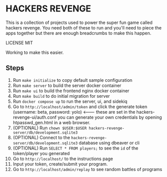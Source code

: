HACKERS REVENGE
===============

This is a collection of projects used to power the super fun game called hackers revenge. You need both of these to run and you'll need to piece the apps together but there are enough breadcrumbs to make this happen.

LICENSE MIT


Working to make this easier.

## Steps

1. Run `make initialize` to copy default sample configuration
2. Run `make server` to build the server docker container
3. Run `make ui` to build the frontend nginx docker container
4. Run `make build` to do initial migration for server
5. Run `docker compose up` to run the server, ui, and sidekiq
6. Go to `http://localhost/admin/token` and click the generate token (username: beta, password: yolo) <--- these are set in the hackers-revenge-ui/auth.conf you can generate your own credentials by opening htpasswd_gen.html in a web browser.
7. (OPTIONAL) Run `chown $USER:$USER hackers-revenge-server/db/development.sqlite3`
8. (OPTIONAL) Connect to the `hackers-revenge-server/db/development.sqlite3` database using dbeaver or cli
9. (OPTIONAL) Run `SELECT * FROM players;` to see the `id` of the token/player you generated
10. Go to `http://localhost/` to the instructions page
11. Input your token, create/submit your program.
13. Go to `http://localhost/admin/replay` to see random battles of programs